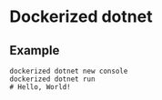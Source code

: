 # Dockerized dotnet

## Example

```shell
dockerized dotnet new console
dockerized dotnet run
# Hello, World!
```
